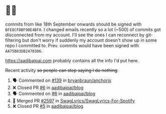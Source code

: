 # 👋🏻
<!--
**aadibajpai/aadibajpai** is a ✨ _special_ ✨ repository because its `README.md` (this file) appears on your GitHub profile.
-->
commits from like 18th September onwards should be signed with `BFE0CFDBF90E4BF0`. I changed emails recently so a lot (~500) of commits got disconnected from my account. I'll see the ones I can reconnect by git-filtering but don't worry if suddenly my account doesn't show up in some repo I committed to. Prev. commits would have been signed with `AA75B83DB24703D6`.

https://aadibajpai.com probably contains all the info I'd put here.

Recent activity ~~so people can stop saying I do nothing~~:
<!--START_SECTION:activity-->
1. 🗣 Commented on [#139](https://github.com/bryanbraun/anchorjs/issues/139) in [bryanbraun/anchorjs](https://github.com/bryanbraun/anchorjs)
2. ❌ Closed PR [#6](https://github.com/aadibajpai/blog/pull/6) in [aadibajpai/blog](https://github.com/aadibajpai/blog)
3. 🗣 Commented on [#6](https://github.com/aadibajpai/blog/issues/6) in [aadibajpai/blog](https://github.com/aadibajpai/blog)
4. 🎉 Merged PR [#2597](https://github.com/SwagLyrics/SwagLyrics-For-Spotify/pull/2597) in [SwagLyrics/SwagLyrics-For-Spotify](https://github.com/SwagLyrics/SwagLyrics-For-Spotify)
5. ❌ Closed PR [#5](https://github.com/aadibajpai/blog/pull/5) in [aadibajpai/blog](https://github.com/aadibajpai/blog)
<!--END_SECTION:activity-->
